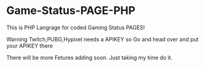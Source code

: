 # Game-Status-PAGE-PHP
This is PHP Langrage for coded Gaming Status PAGES!

Warning Twitch,PUBG,Hypixel needs a APIKEY so Go and head over and put your APIKEY there

There will be more Fetures adding soon. Just taking my time do it.

